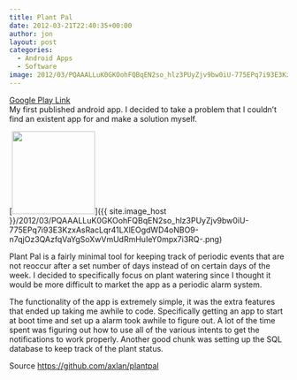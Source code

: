 ```yaml
---
title: Plant Pal
date: 2012-03-21T22:40:35+00:00
author: jon
layout: post
categories:
  - Android Apps
  - Software
image: 2012/03/PQAAALLuK0GKOohFQBqEN2so_hlz3PUyZjv9bw0iU-775EPq7i93E3KzxAsRacLqr41LXlEOgdWD4oNBO9-n7qjOz3QAzfqVaYgSoXwVmUdRmHuIeY0mpx7i3RQ-.webp
---
```

[Google Play Link](https://play.google.com/store/apps/details?id=com.robopenguins)  
My first published android app. I decided to take a problem that I couldn&#8217;t find an existent app for and make a solution myself.  

[<img class="alignleft size-thumbnail wp-image-56" title="plantpalicon" src="{{ site.image_host }}/2012/03/PQAAALLuK0GKOohFQBqEN2so_hlz3PUyZjv9bw0iU-775EPq7i93E3KzxAsRacLqr41LXlEOgdWD4oNBO9-n7qjOz3QAzfqVaYgSoXwVmUdRmHuIeY0mpx7i3RQ-.webp" alt="" width="150" height="150" />]({{ site.image_host }}/2012/03/PQAAALLuK0GKOohFQBqEN2so_hlz3PUyZjv9bw0iU-775EPq7i93E3KzxAsRacLqr41LXlEOgdWD4oNBO9-n7qjOz3QAzfqVaYgSoXwVmUdRmHuIeY0mpx7i3RQ-.png)

  
Plant Pal is a fairly minimal tool for keeping track of periodic events that are not reoccur after a set number of days instead of on certain days of the week. I decided to specifically focus on plant watering since I thought it would be more difficult to market the app as a periodic alarm system.

The functionality of the app is extremely simple, it was the extra features that ended up taking me awhile to code. Specifically getting an app to start at boot time and set up a alarm took awhile to figure out. A lot of the time spent was figuring out how to use all of the various intents to get the notifications to work properly. Another good chunk was setting up the SQL database to keep track of the plant status.

Source <https://github.com/axlan/plantpal>
